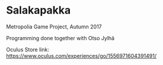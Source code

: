 # Salakapakka

Metropolia Game Project, Autumn 2017

Programming done together with Otso Jylhä

Oculus Store link: 
 https://www.oculus.com/experiences/go/1556971604391491/
